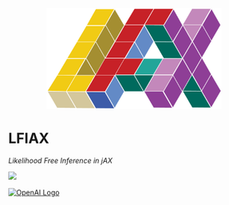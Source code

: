 <div align="center">
<img src="docs/_static/scaled_lfiax.png" width="350" alt="logo"/>
</div>

# LFIAX
_Likelihood Free Inference in jAX_

![](
https://drive.google.com/file/d/11P03Id-s-2Y-6q59I-ZNQSxrPVSMqDEo/view?usp=drive_link)

[![OpenAI Logo](https://example.com/openai_logo.png)](https://www.openai.com)
